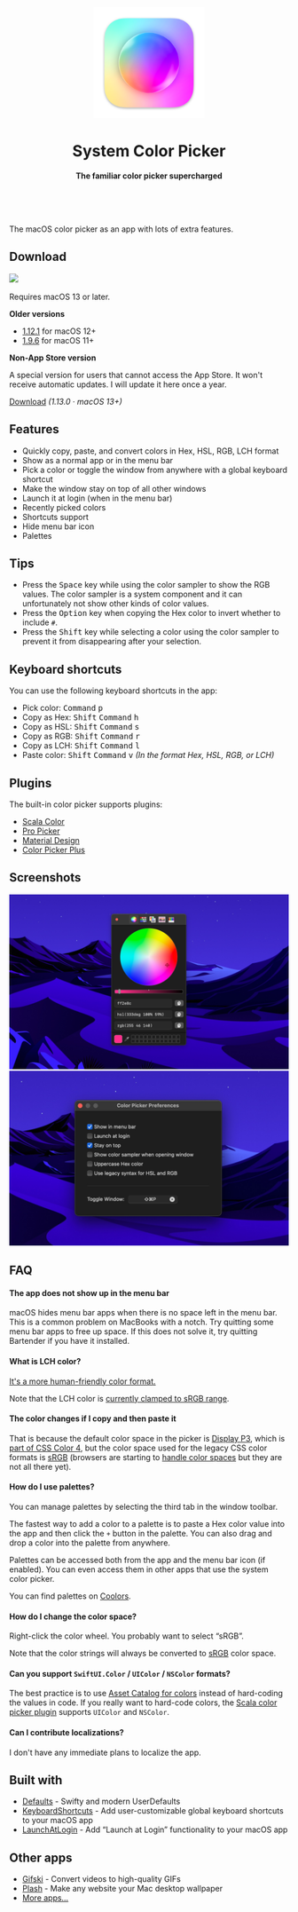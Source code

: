 <div align="center">
	<a href="https://sindresorhus.com/system-color-picker">
		<img src="Stuff/AppIcon-readme.png" width="200" height="200">
	</a>
	<h1>System Color Picker</h1>
	<p>
		<b>The familiar color picker supercharged</b>
	</p>
	<br>
	<br>
	<br>
</div>

The macOS color picker as an app with lots of extra features.

## Download

[![](https://tools.applemediaservices.com/api/badges/download-on-the-mac-app-store/black/en-us?size=250x83&releaseDate=1615852800)](https://apps.apple.com/app/id1545870783)

Requires macOS 13 or later.

**Older versions**

- [1.12.1](https://github.com/sindresorhus/System-Color-Picker/releases/download/v1.12.1/Color.Picker.1.12.1.-.macOS.12.zip) for macOS 12+
- [1.9.6](https://github.com/sindresorhus/System-Color-Picker/releases/download/v1.9.6/Color.Picker.1.9.6.-.macOS.11.zip) for macOS 11+

**Non-App Store version**

A special version for users that cannot access the App Store. It won't receive automatic updates. I will update it here once a year.

[Download](https://dsc.cloud/sindresorhus/Color-Picker-1.13.0-1679983870.zip) *(1.13.0 · macOS 13+)*

## Features

- Quickly copy, paste, and convert colors in Hex, HSL, RGB, LCH format
- Show as a normal app or in the menu bar
- Pick a color or toggle the window from anywhere with a global keyboard shortcut
- Make the window stay on top of all other windows
- Launch it at login (when in the menu bar)
- Recently picked colors
- Shortcuts support
- Hide menu bar icon
- Palettes

## Tips

- Press the <kbd>Space</kbd> key while using the color sampler to show the RGB values. The color sampler is a system component and it can unfortunately not show other kinds of color values.
- Press the <kbd>Option</kbd> key when copying the Hex color to invert whether to include `#`.
- Press the <kbd>Shift</kbd> key while selecting a color using the color sampler to prevent it from disappearing after your selection.

## Keyboard shortcuts

You can use the following keyboard shortcuts in the app:

- Pick color: <kbd>Command</kbd> <kbd>p</kbd>
- Copy as Hex: <kbd>Shift</kbd> <kbd>Command</kbd> <kbd>h</kbd>
- Copy as HSL: <kbd>Shift</kbd> <kbd>Command</kbd> <kbd>s</kbd>
- Copy as RGB: <kbd>Shift</kbd> <kbd>Command</kbd> <kbd>r</kbd>
- Copy as LCH: <kbd>Shift</kbd> <kbd>Command</kbd> <kbd>l</kbd>
- Paste color: <kbd>Shift</kbd> <kbd>Command</kbd> <kbd>v</kbd> *(In the format Hex, HSL, RGB, or LCH)*

## Plugins

The built-in color picker supports plugins:

- [Scala Color](https://bjango.com/mac/skalacolor/)
- [Pro Picker](https://formulae.brew.sh/cask/colorpicker-propicker)
- [Material Design](https://github.com/johnyanarella/MaterialDesignColorPicker)
- [Color Picker Plus](https://github.com/viktorstrate/color-picker-plus)

## Screenshots

![](Stuff/screenshot1.jpg)
![](Stuff/screenshot2.jpg)

## FAQ

#### The app does not show up in the menu bar

macOS hides menu bar apps when there is no space left in the menu bar. This is a common problem on MacBooks with a notch. Try quitting some menu bar apps to free up space. If this does not solve it, try quitting Bartender if you have it installed.

#### What is LCH color?

[It's a more human-friendly color format.](https://lea.verou.me/2020/04/lch-colors-in-css-what-why-and-how/)

Note that the LCH color is [currently clamped to sRGB range](https://github.com/sindresorhus/System-Color-Picker/issues/13).

#### The color changes if I copy and then paste it

That is because the default color space in the picker is [Display P3](https://en.wikipedia.org/wiki/DCI-P3), which is [part of CSS Color 4](https://drafts.csswg.org/css-color-4/#valdef-color-display-p3), but the color space used for the legacy CSS color formats is [sRGB](https://en.wikipedia.org/wiki/SRGB) (browsers are starting to [handle color spaces](https://css-tricks.com/the-expanding-gamut-of-color-on-the-web/) but they are not all there yet).

#### How do I use palettes?

You can manage palettes by selecting the third tab in the window toolbar.

The fastest way to add a color to a palette is to paste a Hex color value into the app and then click the `+` button in the palette. You can also drag and drop a color into the palette from anywhere.

Palettes can be accessed both from the app and the menu bar icon (if enabled). You can even access them in other apps that use the system color picker.

You can find palettes on [Coolors](https://coolors.co/palettes/trending).

#### How do I change the color space?

Right-click the color wheel. You probably want to select “sRGB”.

Note that the color strings will always be converted to [sRGB](https://en.wikipedia.org/wiki/SRGB) color space.

#### Can you support `SwiftUI.Color` / `UIColor` / `NSColor` formats?

The best practice is to use [Asset Catalog for colors](https://devblog.xero.com/managing-ui-colours-with-ios-11-asset-catalogs-16500ba48205) instead of hard-coding the values in code. If you really want to hard-code colors, the [Scala color picker plugin](https://bjango.com/mac/skalacolor/) supports `UIColor` and `NSColor`.

#### Can I contribute localizations?

I don't have any immediate plans to localize the app.

## Built with

- [Defaults](https://github.com/sindresorhus/Defaults) - Swifty and modern UserDefaults
- [KeyboardShortcuts](https://github.com/sindresorhus/KeyboardShortcuts) - Add user-customizable global keyboard shortcuts to your macOS app
- [LaunchAtLogin](https://github.com/sindresorhus/LaunchAtLogin) - Add “Launch at Login” functionality to your macOS app

## Other apps

- [Gifski](https://github.com/sindresorhus/Gifski) - Convert videos to high-quality GIFs
- [Plash](https://github.com/sindresorhus/Plash) - Make any website your Mac desktop wallpaper
- [More apps…](https://sindresorhus.com/apps)
